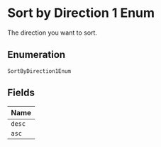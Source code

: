 
# Sort by Direction 1 Enum

The direction you want to sort.

## Enumeration

`SortByDirection1Enum`

## Fields

| Name |
|  --- |
| `desc` |
| `asc` |

